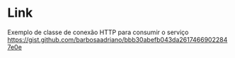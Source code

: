 # Link 
Exemplo de classe de conexão HTTP para consumir o serviço
https://gist.github.com/barbosaadriano/bbb30abefb043da26174669022847e0e